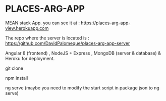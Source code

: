 # PLACES-ARG-APP

MEAN stack App. you can see it at : https://places-arg-app-view.herokuapp.com

The repo where the server is located is : https://github.com/DavidPalomeque/places-arg-app-server

Angular 8 (frontend) , NodeJS + Express , MongoDB (server & database) & Heroku for deployment.


git clone

npm install

ng serve (maybe you need to modify the start script in package json to ng serve)
